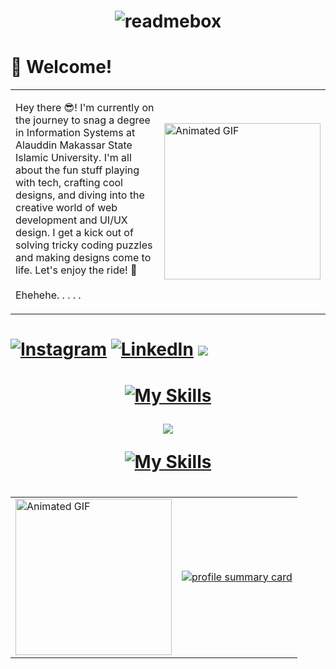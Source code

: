 <h1 align="center">
  
  ![readmebox](https://github.com/AsrulHidayat/AsrulHidayat/assets/136725199/e01fff48-6a4b-40e8-a048-dd3d8b448917)

</h1>

<h1 align="left">👋 Welcome! </h1>

<table>
  <tr>
    <td>
      <p align="left">
        Hey there 😎! I'm currently on the journey to snag a degree in Information Systems at Alauddin Makassar State Islamic University. I'm all about the fun stuff playing with tech, crafting cool designs, and diving into the creative world of web development and UI/UX design. I get a kick out of solving tricky coding puzzles and making designs come to life. Let's enjoy the ride! 🚀
      <br><br>
        Ehehehe. . . . .
      </p>
    </td>
    <td>
      <img src="https://i.pinimg.com/originals/ba/c1/cd/bac1cdc1522ec6e9305e9e9b38b20bfd.gif" alt="Animated GIF" width="250">
    </td>
  </tr>
</table>

<h1 align="left"> 

[![Instagram](https://img.shields.io/badge/Instagram-%23E4405F.svg?logo=Instagram&logoColor=white)](https://www.instagram.com/ashid.uix/) 
[![LinkedIn](https://img.shields.io/badge/Linkedin-%230077B5.svg?logo=Linkedin&logoColor=white)](https://www.linkedin.com/in/asrul-hidayat-867230292/)
[![](https://visitcount.itsvg.in/api?id=AsruHidayat&label=Profile%20Views&color=0&icon=0&pretty=false)](https://visitcount.itsvg.in)

</h1>

<h1 align="center">

[![My Skills](https://skillicons.dev/icons?i=figma,html,css,js,github,idea,androidstudio,visualstudio)](https://skillicons.dev)

![](https://github-readme-stats.vercel.app/api/top-langs/?username=AsrulHidayat&theme=tokyonight&hide_border=false&include_all_commits=true&count_private=true&layout=compact)

[![My Skills](https://skillicons.dev/icons?i=kotlin,php,java,mysql,gradle,dart,cpp)](https://skillicons.dev)

</h1>

<h1 align="center">
  <table>
    <tr>
      <td>
        <img src="https://i.pinimg.com/originals/f9/57/6f/f9576fca9fc8ef79976a1d6327bbe9ae.gif" alt="Animated GIF" width="250">
      </td>
      <td>
      <a href="https://github.com/AsrulHidayat" >
          <img src="https://github-profile-summary-cards.vercel.app/api/cards/profile-details?username=AsrulHidayat&theme=monokai" alt="profile summary card" />
        </a>
      </td>
    </tr>
        </table>
  
</h1>


